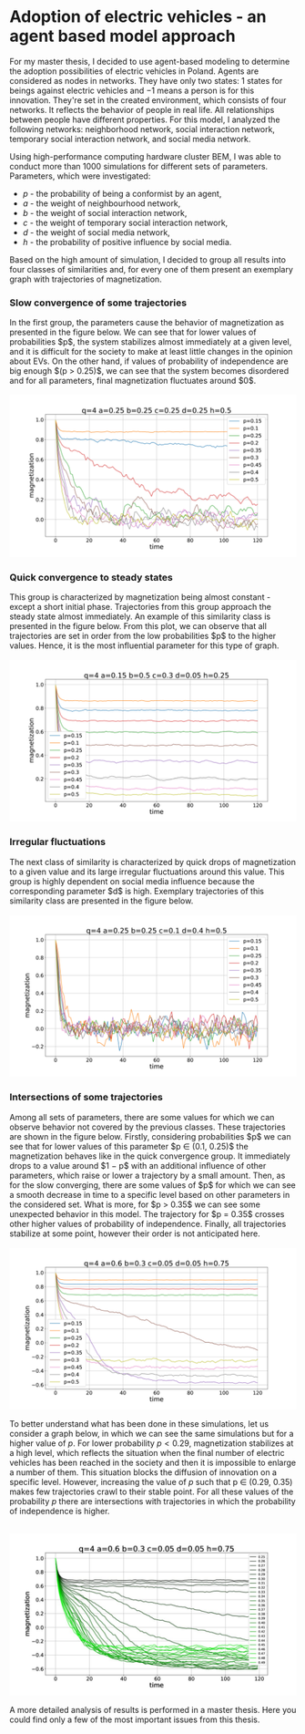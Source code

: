 # Adoption of electric vehicles - an agent based model approach

For my master thesis, I decided to use agent-based modeling to determine the adoption possibilities of electric vehicles in Poland. Agents are considered as nodes in networks. They have only two states: $1$ states for beings against electric vehicles and $-1$ means a person is for this innovation. They're set in the created environment, which consists of four networks. It reflects the behavior of people in real life. All relationships between people have different properties. For this model, I analyzed the following networks: neighborhood network, social interaction network, temporary social interaction network, and social media network.

Using high-performance computing hardware cluster BEM, I was able to conduct more than $1000$ simulations for different sets of parameters. Parameters, which were investigated:
* $p$ - the probability of being a conformist by an agent,
* $a$ - the weight of neighbourhood network,
* $b$ - the weight of social interaction network,
* $c$ - the weight of temporary social interaction network,
* $d$ - the weight of social media network,
* $h$ - the probability of positive influence by social media.

Based on the high amount of simulation, I decided to group all results into four classes of similarities and, for every one of them present an exemplary graph with trajectories of magnetization.

<h3> Slow convergence of some trajectories </h3>
In the first group, the parameters cause the behavior of magnetization as presented in the figure below. We can see that for lower values of probabilities $p$, the system stabilizes almost immediately at a given level, and it is difficult for the society to make at least little changes in the opinion about EVs. On the other hand, if values of probability of independence are big enough $(p > 0.25)$, we can see that the system becomes disordered and for all parameters, final magnetization fluctuates around $0$. <br> <br>

<img src="https://github.com/dpalatynski/Master-Thesis/blob/main/results/plots/figure4_3.jpg">

<h3> Quick convergence to steady states </h3>
This group is characterized by magnetization being almost constant - except a short initial phase. Trajectories from this group approach the steady state almost immediately. An example of this similarity class is presented in the figure below. From this plot, we can observe that all trajectories are set in order from the low probabilities $p$ to the higher values. Hence, it is the most influential parameter for this type of graph. <br> <br>

<img src="https://github.com/dpalatynski/Master-Thesis/blob/main/results/plots/figure4_5.jpg">

<h3> Irregular fluctuations </h3>
The next class of similarity is characterized by quick drops of magnetization to a given value and its large irregular fluctuations around this value. This group is highly dependent on social media influence because the corresponding parameter $d$ is high. Exemplary trajectories of this similarity class are presented in the figure below. <br> <br>

<img src="https://github.com/dpalatynski/Master-Thesis/blob/main/results/plots/figure4_8.jpg">

<h3> Intersections of some trajectories </h3>
Among all sets of parameters, there are some values for which we can observe behavior not covered by the previous classes. These trajectories are shown in the figure below. Firstly, considering probabilities $p$ we can see that for lower values of this parameter $p ∈ (0.1, 0.25)$ the magnetization behaves like in the quick convergence group. It immediately drops to a value around $1 − p$ with an additional influence of other parameters, which raise or lower a trajectory by a small amount. Then, as for the slow converging, there are some values of $p$ for which we can see a smooth decrease in time to a specific level based on other parameters in the considered set. What is more, for $p > 0.35$ we can see some unexpected behavior in this model. The trajectory for $p = 0.35$ crosses other higher values of probability of independence. Finally, all trajectories stabilize at some point, however their order is not anticipated here.  <br> <br>

<img src="https://github.com/dpalatynski/Master-Thesis/blob/main/results/plots/figure4_11.jpg">

To better understand what has been done in these simulations, let us consider a graph below, in which we can see the same simulations but for a higher value of $p$. For lower probability $p < 0.29$, magnetization stabilizes at a high level, which reflects the situation when the final number of electric vehicles has been reached in the society and then it is impossible to enlarge a number of them. This situation blocks the diffusion of innovation on a specific level. However, increasing the value of $p$ such that p ∈ (0.29, 0.35) makes few trajectories crawl to their stable point. For all these values of the probability $p$ there are intersections with trajectories in which the probability of independence is higher. <br> <br>

<img src="https://github.com/dpalatynski/Master-Thesis/blob/main/results/plots/figure4_12.jpg">

A more detailed analysis of results is performed in a master thesis. Here you could find only a few of the most important issues from this thesis.

